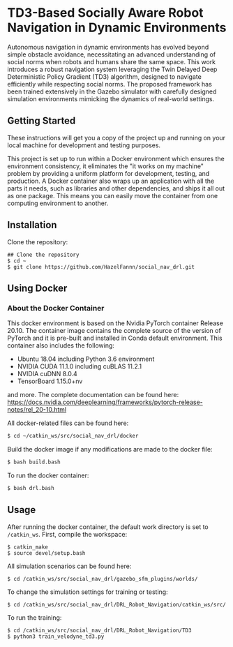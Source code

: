 # TD3-Based Socially Aware Robot Navigation in Dynamic Environments

Autonomous navigation in dynamic environments has evolved beyond simple obstacle avoidance, necessitating an advanced understanding of social norms when robots and humans share the same space. This work introduces a robust navigation system leveraging the Twin Delayed Deep Deterministic Policy Gradient (TD3) algorithm, designed to navigate efficiently while respecting social norms. The proposed framework has been trained extensively in the Gazebo simulator with carefully designed simulation environments mimicking the dynamics of real-world settings.

## Getting Started

These instructions will get you a copy of the project up and running on your local machine for development and testing purposes.

This project is set up to run within a Docker environment which ensures the environment consistency, it eliminates the "it works on my machine" problem by providing a uniform platform for development, testing, and production. A Docker container also wraps up an application with all the parts it needs, such as libraries and other dependencies, and ships it all out as one package. This means you can easily move the container from one computing environment to another.

## Installation

Clone the repository:
```shell
## Clone the repository
$ cd ~
$ git clone https://github.com/HazelFannn/social_nav_drl.git
```

## Using Docker

### About the Docker Container
This docker environment is based on the Nvidia PyTorch container Release 20.10. The container image contains the complete source of the version of PyTorch and it is pre-built and installed in Conda default environment. This container also includes the following:

* Ubuntu 18.04 including Python 3.6 environment
* NVIDIA CUDA 11.1.0 including cuBLAS 11.2.1
* NVIDIA cuDNN 8.0.4
* TensorBoard 1.15.0+nv

and more. The complete documentation can be found here: https://docs.nvidia.com/deeplearning/frameworks/pytorch-release-notes/rel_20-10.html

All docker-related files can be found here:
```bash
$ cd ~/catkin_ws/src/social_nav_drl/docker
```

Build the docker image if any modifications are made to the docker file:
```bash
$ bash build.bash
```

To run the docker container:
```bash
$ bash drl.bash
```

## Usage

After running the docker container, the default work directory is set to `/catkin_ws`. First, compile the workspace:
```shell
$ catkin_make
$ source devel/setup.bash
```

All simulation scenarios can be found here:
```shell
$ cd /catkin_ws/src/social_nav_drl/gazebo_sfm_plugins/worlds/
```

To change the simulation settings for training or testing:
```shell
$ cd /catkin_ws/src/social_nav_drl/DRL_Robot_Navigation/catkin_ws/src/
```

To run the training:
```shell
$ cd /catkin_ws/src/social_nav_drl/DRL_Robot_Navigation/TD3
$ python3 train_velodyne_td3.py
```